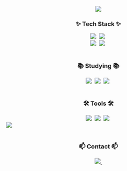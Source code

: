 <div align="center">
 <img src="https://capsule-render.vercel.app/api?type=wave&height=300&color=auto&text=Welcome%20to%20my%20GitHub:)&reversal=false" />
</div>

<!--내용 부분-->
<h3 align="center">✨ Tech Stack ✨</h3>
<div align="center">
 <img src="https://img.shields.io/badge/Java-ED8B00?style=for-the-badge&logo=openjdk&logoColor=white" />&nbsp
 <img src="https://img.shields.io/badge/Spring-6DB33F?style=for-the-badge&logo=spring&logoColor=white" />&nbsp
</div>

<div align="center">
  <img src="https://img.shields.io/badge/MySQL-005C84?style=for-the-badge&logo=mysql&logoColor=white" />&nbsp
  <img src="https://img.shields.io/badge/Oracle-F80000?style=for-the-badge&logo=oracle&logoColor=black" />&nbsp
</div>

<br>

<h3 align="center">📚 Studying 📚</h3>
<div align="center">
 <img src="https://img.shields.io/badge/GitHub_Actions-2088FF?style=for-the-badge&logo=github-actions&logoColor=white" />&nbsp
 <img src="https://img.shields.io/badge/Amazon_AWS-FF9900?style=for-the-badge&logo=amazonaws&logoColor=white" />&nbsp
 <img src="https://img.shields.io/badge/docker-%230db7ed.svg?style=for-the-badge&logo=docker&logoColor=white" />&nbsp
</div>

<br>

<h3 align="center">🛠 Tools 🛠</h3>
<div align="center">
  <img src="https://img.shields.io/badge/intellijidea-0071C5?style=for-the-badge&logo=java&logoColor=black" />&nbsp
  <img src="https://img.shields.io/badge/git-%23F05033.svg?style=for-the-badge&logo=git&logoColor=white" />&nbsp
  <img src="https://img.shields.io/badge/Notion-000000?style=for-the-badge&logo=notion&logoColor=white" />&nbsp
</div>

<div>

 <a href="https://github.com/devxb/gitanimals">
  <img src="https://render.gitanimals.org/farms/dogsub"/>
 </a>
</div>

<br>

<h3 align="center">📫 Contact 📫</h3>
<div align="center">
  <a href="ehdtjq0909@gmail.com">
    <img
      src="https://img.shields.io/badge/ehdtjq0909@gmail.com-D14836?style=for-the-badge&logo=gmail&logoColor=white"/>&nbsp
  </a>
</div>
